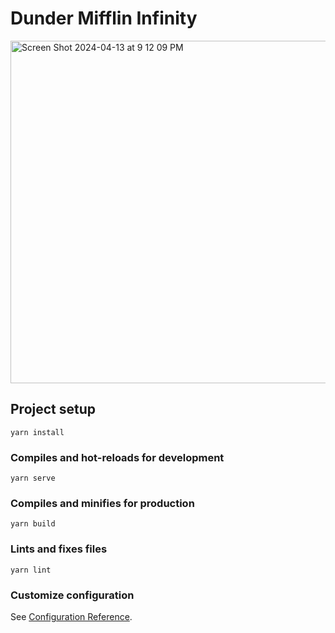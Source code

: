 # Dunder Mifflin Infinity

<img width="548" alt="Screen Shot 2024-04-13 at 9 12 09 PM" src="https://github.com/SunnyDcitruspunch/dunder-mifflin-infinity/assets/36935854/13b3bcd3-a76d-4d1b-a286-3e072cca02ec">

## Project setup
```
yarn install
```

### Compiles and hot-reloads for development
```
yarn serve
```

### Compiles and minifies for production
```
yarn build
```

### Lints and fixes files
```
yarn lint
```

### Customize configuration
See [Configuration Reference](https://cli.vuejs.org/config/).
